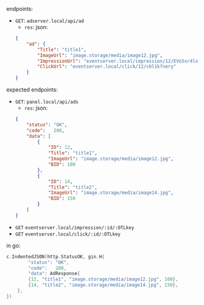 endpoints:
+ `GET`: `adserver.local/api/ad`
    * `res`: json:
    ```json
    {
        "ad": {
            "Title": "title1",
            "ImageUrl": "image.storage/media/image12.jpg",
            "ImpressionUrl": "eventserver.local/impression/12/EVoSxr4loX",
            "ClickUrl": "eventserver.local/click/12/c6l1kfnery"
        }
    }
    ``` 


expected endpoints:
+ `GET`: `panel.local/api/ads` 
    * `res`: json:
    ```json
    {
        "status": "OK",
		"code":   200,
        "data": [
            {
                "ID": 12,
                "Title": "title1",
                "ImageUrl": "image.storage/media/image12.jpg",
                "BID": 100
            },
            {
                "ID": 14,
                "Title": "title2",
                "ImageUrl": "image.storage/media/image14.jpg",
                "BID": 150
            }
        ]
    }
    ```
+ `GET` `eventserver.local/impression/:id/:OTLkey`
+ `GET` `eventserver.local/click/:id/:OTLkey`

in go:

```go
c.IndentedJSON(http.StatusOK, gin.H{
        "status": "OK",
        "code":   200,
        "data": AdResponse{
        {12, "title1", "image.storage/media/image12.jpg", 100},
        {14, "title2", "image.storage/media/image14.jpg", 150},
    },
})
```